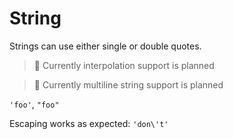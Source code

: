 # String

Strings can use either single or double quotes.

> :pencil: Currently interpolation support is planned

> :pencil: Currently multiline string support is planned

`'foo'`, `"foo"`

Escaping works as expected: `'don\'t'`
